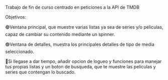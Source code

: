 Trabajo de fin de curso centrado en peticiones a la API de TMDB

Objetivos:

🟢Ventana principal, que muestre varias listas ya sea de series y/o peliculas, capaz de cambiar su contenido mediante un spinner.

🟢Ventana de detalles, muestra los principales detalles de tipo de media seleccionado. 
  
🔴Si llegase a dar tiempo, añadir opcion de logueo y funciones para manejar tus propias listas y un boton de busqueda, que te muestre las peliculas y series que contengan lo buscado.
